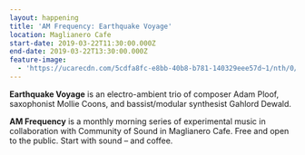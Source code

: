 ```yaml
---
layout: happening
title: 'AM Frequency: Earthquake Voyage'
location: Maglianero Cafe
start-date: 2019-03-22T11:30:00.000Z
end-date: 2019-03-22T13:30:00.000Z
feature-image:
  - 'https://ucarecdn.com/5cdfa8fc-e8bb-40b8-b781-140329eee57d~1/nth/0/'
---
```

**Earthquake Voyage** is an electro-ambient trio of composer Adam Ploof, saxophonist Mollie Coons, and bassist/modular synthesist Gahlord Dewald. 

**AM Frequency** is a monthly morning series of experimental music in collaboration with Community of Sound in Maglianero Cafe. Free and open to the public. Start with sound – and coffee.
